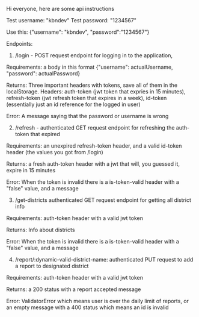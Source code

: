Hi everyone, here are some api instructions


Test username: "kbndev"
Test password: "1234567"

Use this: {"username": "kbndev", "password":"1234567"}

Endpoints:

1. /login - POST request endpoint for logging in to the application,

Requirements:
a body in this format {"username": actualUsername, "password": actualPassword} 

Returns:
Three important headers with tokens, save all of them in the localStorage. Headers: auth-token (jwt token that expries in 15 minutes), refresh-token (jwt refresh token that expires in a week), id-token (essentially just an id reference for the logged in user)

Error:
A message saying that the password or username is wrong

2. /refresh - authenticated GET request endpoint for refreshing the auth-token that expired 

Requirements: 
an unexpired refresh-token header, and a valid id-token header (the values you got from /login)

Returns:
a fresh auth-token header with a jwt that will, you guessed it, expire in 15 minutes

Error:
When the token is invalid there is a is-token-valid header with a "false" value, and a message

3. /get-districts authenticated GET request endpoint for getting all district info

Requirements:
auth-token header with a valid jwt token

Returns:
Info about districts

Error:
When the token is invalid there is a is-token-valid header with a "false" value, and a message

4. /report/:dynamic-valid-district-name: authenticated PUT request to add a report to designated district

Requirements:
auth-token header with a valid jwt token

Returns:
a 200 status with a report accepted message

Error:
ValidatorError which means user is over the daily limit of reports, or an empty message with a 400 status which means an id is invalid




